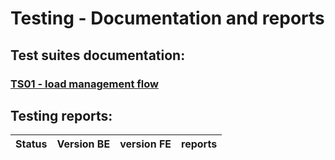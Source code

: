 # Testing - Documentation and reports

## Test suites documentation:

### [TS01 - load management flow](TS01.md)



## Testing reports:

| Status | Version BE | version FE | reports |
|----------|----------|----------|----------|
